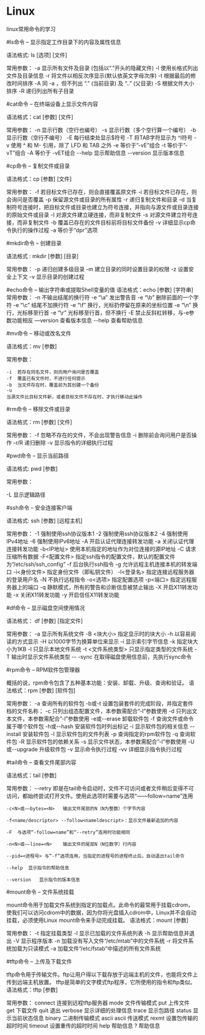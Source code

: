 # Linux
linux常用命令的学习


#ls命令 – 显示指定工作目录下的内容及属性信息

语法格式: ls [选项] [文件]

常用参数：
      -a	显示所有文件及目录 (包括以“.”开头的隐藏文件)
      -l	使用长格式列出文件及目录信息
      -r	将文件以相反次序显示(默认依英文字母次序)
      -t	根据最后的修改时间排序
      -A	同 -a ，但不列出 “.” (当前目录) 及 “..” (父目录)
      -S	根据文件大小排序
      -R	递归列出所有子目录




#cat命令 – 在终端设备上显示文件内容

语法格式：cat [参数] [文件]

常用参数：
      -n	显示行数（空行也编号）
      -s	显示行数（多个空行算一个编号）
      -b	显示行数（空行不编号）
      -E	每行结束处显示$符号
      -T	将TAB字符显示为 ^I符号
      -v	使用 ^ 和 M- 引用，除了 LFD 和 TAB 之外
      -e	等价于”-vE”组合
      -t  等价于”-vT”组合
      -A	等价于 -vET组合
      --help	显示帮助信息
      --version	显示版本信息


#cp命令 – 复制文件或目录

语法格式：cp [参数] [文件]

常用参数：
      -f	若目标文件已存在，则会直接覆盖原文件
      -i	若目标文件已存在，则会询问是否覆盖
      -p	保留源文件或目录的所有属性
      -r	递归复制文件和目录
      -d	当复制符号连接时，把目标文件或目录也建立为符号连接，并指向与源文件或目录连接的原始文件或目录
      -l	对源文件建立硬连接，而非复制文件
      -s	对源文件建立符号连接，而非复制文件
      -b	覆盖已存在的文件目标前将目标文件备份
      -v	详细显示cp命令执行的操作过程
      -a	等价于“dpr”选项
      
      
      
#mkdir命令 – 创建目录

语法格式 : mkdir [参数] [目录]

常用参数：
      -p	递归创建多级目录
      -m	建立目录的同时设置目录的权限
      -z	设置安全上下文
      -v	显示目录的创建过程
      
      
#echo命令 – 输出字符串或提取Shell变量的值
语法格式：echo [参数] [字符串]
常用参数：
    -n	不输出结尾的换行符
    -e “\a”	发出警告音
    -e “\b”	删除前面的一个字符
    -e “\c”	结尾不加换行符
    -e “\f”	换行，光标扔停留在原来的坐标位置
    -e “\n”	换行，光标移至行首
    -e “\r”	光标移至行首，但不换行
    -E	禁止反斜杠转移，与-e参数功能相反
    —version	查看版本信息
    --help	查看帮助信息



#mv命令 – 移动或改名文件

语法格式：mv [参数]

常用参数：

    -i	若存在同名文件，则向用户询问是否覆盖
    -f	覆盖已有文件时，不进行任何提示
    -b	当文件存在时，覆盖前为其创建一个备份
    -u
    当源文件比目标文件新，或者目标文件不存在时，才执行移动此操作
    
    
    
#rm命令 – 移除文件或目录

语法格式：rm [参数] [文件]

常用参数：
  -f	忽略不存在的文件，不会出现警告信息
  -i	删除前会询问用户是否操作
  -r/R	递归删除
  -v	显示指令的详细执行过程


#pwd命令 – 显示当前路径

语法格式: pwd [参数]

常用参数：

  -L	显示逻辑路径



#ssh命令 – 安全连接客户端

语法格式: ssh [参数] [远程主机]

常用参数：
  -1	强制使用ssh协议版本1
  -2	强制使用ssh协议版本2
  -4	强制使用IPv4地址
  -6	强制使用IPv6地址
  -A	开启认证代理连接转发功能
  -a	关闭认证代理连接转发功能
  -b<IP地址>	使用本机指定的地址作为对位连接的源IP地址
  -C	请求压缩所有数据
  -F<配置文件>	指定ssh指令的配置文件，默认的配置文件为“/etc/ssh/ssh_config”
  -f	后台执行ssh指令
  -g	允许远程主机连接本机的转发端口
  -i<身份文件>	指定身份文件（即私钥文件）
  -l<登录名>	指定连接远程服务器的登录用户名
  -N	不执行远程指令
  -o<选项>	指定配置选项
  -p<端口>	指定远程服务器上的端口
  -q	静默模式，所有的警告和诊断信息被禁止输出
  -X	开启X11转发功能
  -x	关闭X11转发功能
  -y	开启信任X11转发功能



#df命令 – 显示磁盘空间使用情况

语法格式： df [参数] [指定文件]

常用参数：
  -a	显示所有系统文件
  -B <块大小>	指定显示时的块大小
  -h	以容易阅读的方式显示
  -H	以1000字节为换算单位来显示
  -i	显示索引字节信息
  -k	指定块大小为1KB
  -l	只显示本地文件系统
  -t <文件系统类型>	只显示指定类型的文件系统
  -T	输出时显示文件系统类型
  -- -sync	在取得磁盘使用信息前，先执行sync命令



#rpm命令 – RPM软件包管理器

概括的说，rpm命令包含了五种基本功能：安装、卸载、升级、查询和验证。
语法格式：rpm [参数] [软件包]

常用参数：
  -a	查询所有的软件包
  -b或-t	设置包装套件的完成阶段，并指定套件档的文件名称；
  -c	只列出组态配置文件，本参数需配合”-l”参数使用
  -d	只列出文本文件，本参数需配合”-l”参数使用
  -e或--erase	卸载软件包
  -f	查询文件或命令属于哪个软件包
  -h或--hash	安装软件包时列出标记
  -i	显示软件包的相关信息
  --install	安装软件包
  -l	显示软件包的文件列表
  -p	查询指定的rpm软件包
  -q	查询软件包
  -R	显示软件包的依赖关系
  -s	显示文件状态，本参数需配合”-l”参数使用
  -U或--upgrade	升级软件包
  -v	显示命令执行过程
  -vv	详细显示指令执行过程


#tail命令 – 查看文件尾部内容

语法格式：tail [参数]

常用参数：
    --retry	即是在tail命令启动时，文件不可访问或者文件稍后变得不可访问，都始终尝试打开文件。使用此选项时需要与选项“——follow=name”连用

    -c<N>或——bytes=<N>	输出文件尾部的N（N为整数）个字节内容

    -f<name/descriptor>	--follow<nameldescript>：显示文件最新追加的内容

    -F	与选项“-follow=name”和“--retry”连用时功能相同

    -n<N>或——line=<N>	输出文件的尾部N（N位数字）行内容

    --pid=<进程号>	与“-f”选项连用，当指定的进程号的进程终止后，自动退出tail命令

    --help	显示指令的帮助信息

    --version	显示指令的版本信息


#mount命令 – 文件系统挂载

mount命令用于加载文件系统到指定的加载点。此命令的最常用于挂载cdrom，使我们可以访问cdrom中的数据，因为你将光盘插入cdrom中，Linux并不会自动挂载，必须使用Linux mount命令来手动完成挂载。
语法格式：mount [参数]

常用参数：﻿
    -t	指定挂载类型
    -l	显示已加载的文件系统列表
    -h	显示帮助信息并退出
    -V	显示程序版本
    -n	加载没有写入文件“/etc/mtab”中的文件系统
    -r	将文件系统加载为只读模式
    -a	加载文件“/etc/fstab”中描述的所有文件系统



#tftp命令 – 上传及下载文件

tftp命令用于传输文件。ftp让用户得以下载存放于远端主机的文件，也能将文件上传到远端主机放置。
tftp是简单的文字模式ftp程序，它所使用的指令和ftp类似。
语法格式：tftp [参数]

常用参数：
    connect	连接到远程tftp服务器
    mode	文件传输模式
    put	上传文件
    get	下载文件
    quit	退出
    verbose	显示详细的处理信息
    trace	显示包路径
    status	显示当前状态信息
    binary	二进制传输模式
    ascii	ascii 传送模式
    rexmt	设置包传输的超时时间
    timeout	设置重传的超时时间
    help	帮助信息
    ?	帮助信息

#
#
#
#
#















